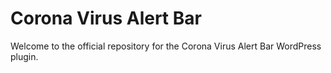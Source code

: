 <h1>Corona Virus Alert Bar</h1>
Welcome to the official repository for the Corona Virus Alert Bar WordPress plugin.
